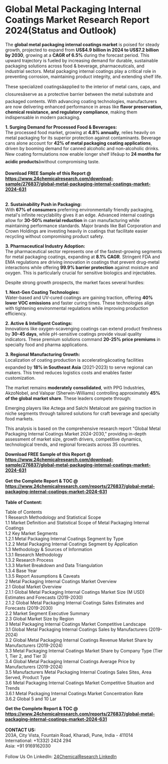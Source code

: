 <h1>Global Metal Packaging Internal Coatings Market Research Report 2024(Status and Outlook)</h1><p>The <strong>global metal packaging internal coatings market</strong> is poised for steady growth, projected to expand from <strong>US$4.9 billion in 2024 to US$7.2 billion by 2030</strong>, growing at a <strong>CAGR of 6.5%</strong> during the forecast period. This upward trajectory is fueled by increasing demand for durable, sustainable packaging solutions across food &amp; beverage, pharmaceuticals, and industrial sectors. Metal packaging internal coatings play a critical role in preventing corrosion, maintaining product integrity, and extending shelf life.</p><p>These specialized coatingsâapplied to the interior of metal cans, caps, and closuresâserve as a protective barrier between the metal substrate and packaged contents. With advancing coating technologies, manufacturers are now delivering enhanced performance in areas like <strong>flavor preservation, chemical resistance, and regulatory compliance</strong>, making them indispensable in modern packaging.</p><p><strong>1. Surging Demand for Processed Food &amp; Beverages:</strong><br>
The processed food market, growing at <strong>4.8% annually</strong>, relies heavily on metal packaging for its superior protection against contaminants. Beverage cans alone account for <strong>42% of metal packaging coating applications</strong>, driven by booming demand for canned alcoholic and non-alcoholic drinks. New coating formulations now enable longer shelf lifeâup to <strong>24 months for acidic products</strong>âwithout compromising taste.</p><div><b>Download FREE Sample of this Report @ 
            <a href="https://www.24chemicalresearch.com/download-sample/276837/global-metal-packaging-internal-coatings-market-2024-631">
            https://www.24chemicalresearch.com/download-sample/276837/global-metal-packaging-internal-coatings-market-2024-631</a></b></div><br><p><strong>2. Sustainability Push in Packaging:</strong><br>
With <strong>67% of consumers</strong> preferring environmentally friendly packaging, metal's infinite recyclability gives it an edge. Advanced internal coatings allow for <strong>30-50% material reduction</strong> in can manufacturing while maintaining performance standards. Major brands like Ball Corporation and Crown Holdings are investing heavily in coatings that facilitate easier recycling without compromising product safety.</p><p><strong>3. Pharmaceutical Industry Adoption:</strong><br>
The pharmaceutical sector represents one of the fastest-growing segments for metal packaging coatings, expanding at <strong>8.1% CAGR</strong>. Stringent FDA and EMA regulations are driving innovation in coatings that prevent drug-metal interactions while offering <strong>99.9% barrier protection</strong> against moisture and oxygen. This is particularly crucial for sensitive biologics and injectables.</p><p>Despite strong growth prospects, the market faces several hurdles:</p><p><strong>1. Next-Gen Coating Technologies:</strong><br>
Water-based and UV-cured coatings are gaining traction, offering <strong>40% lower VOC emissions</strong> and faster curing times. These technologies align with tightening environmental regulations while improving production efficiency.</p><p><strong>2. Active &amp; Intelligent Coatings:</strong><br>
Innovations like oxygen-scavenging coatings can extend product freshness by <strong>30-45 days</strong>, while pH-sensitive coatings provide visual quality indicators. These premium solutions command <strong>20-25% price premiums</strong> in specialty food and pharma applications.</p><p><strong>3. Regional Manufacturing Growth:</strong><br>
Localization of coating production is acceleratingâcoating facilities expanded by <strong>18% in Southeast Asia</strong> (2021-2023) to serve regional can makers. This trend reduces logistics costs and enables faster customization.</p><p>The market remains <strong>moderately consolidated</strong>, with PPG Industries, AkzoNobel, and Valspar (Sherwin-Williams) controlling approximately <strong>45% of the global market share</strong>. These leaders compete through:</p><p>Emerging players like Actega and Salchi Metalcoat are gaining traction in niche segments through tailored solutions for craft beverage and specialty food markets.</p><p>This analysis is based on the comprehensive research report "Global Metal Packaging Internal Coatings Market 2024-2030," providing in-depth assessment of market size, growth drivers, competitive dynamics, technological trends, and regional forecasts across 35 countries.</p><div><b>Download FREE Sample of this Report @ 
            <a href="https://www.24chemicalresearch.com/download-sample/276837/global-metal-packaging-internal-coatings-market-2024-631">
            https://www.24chemicalresearch.com/download-sample/276837/global-metal-packaging-internal-coatings-market-2024-631</a></b></div><br><div><b>Get the Complete Report & TOC @ 
            <a href="https://www.24chemicalresearch.com/reports/276837/global-metal-packaging-internal-coatings-market-2024-631">
            https://www.24chemicalresearch.com/reports/276837/global-metal-packaging-internal-coatings-market-2024-631</a></b></div><br>
            <b>Table of Content:</b><p>Table of Contents<br />
1 Research Methodology and Statistical Scope<br />
1.1 Market Definition and Statistical Scope of Metal Packaging Internal Coatings<br />
1.2 Key Market Segments<br />
1.2.1 Metal Packaging Internal Coatings Segment by Type<br />
1.2.2 Metal Packaging Internal Coatings Segment by Application<br />
1.3 Methodology & Sources of Information<br />
1.3.1 Research Methodology<br />
1.3.2 Research Process<br />
1.3.3 Market Breakdown and Data Triangulation<br />
1.3.4 Base Year<br />
1.3.5 Report Assumptions & Caveats<br />
2 Metal Packaging Internal Coatings Market Overview<br />
2.1 Global Market Overview<br />
2.1.1 Global Metal Packaging Internal Coatings Market Size (M USD) Estimates and Forecasts (2019-2030)<br />
2.1.2 Global Metal Packaging Internal Coatings Sales Estimates and Forecasts (2019-2030)<br />
2.2 Market Segment Executive Summary<br />
2.3 Global Market Size by Region<br />
3 Metal Packaging Internal Coatings Market Competitive Landscape<br />
3.1 Global Metal Packaging Internal Coatings Sales by Manufacturers (2019-2024)<br />
3.2 Global Metal Packaging Internal Coatings Revenue Market Share by Manufacturers (2019-2024)<br />
3.3 Metal Packaging Internal Coatings Market Share by Company Type (Tier 1, Tier 2, and Tier 3)<br />
3.4 Global Metal Packaging Internal Coatings Average Price by Manufacturers (2019-2024)<br />
3.5 Manufacturers Metal Packaging Internal Coatings Sales Sites, Area Served, Product Type<br />
3.6 Metal Packaging Internal Coatings Market Competitive Situation and Trends<br />
3.6.1 Metal Packaging Internal Coatings Market Concentration Rate<br />
3.6.2 Global 5 and 10 Lar</p><div><b>Get the Complete Report & TOC @ 
            <a href="https://www.24chemicalresearch.com/reports/276837/global-metal-packaging-internal-coatings-market-2024-631">
            https://www.24chemicalresearch.com/reports/276837/global-metal-packaging-internal-coatings-market-2024-631</a></b></div><br><b>CONTACT US:</b><br>
            203A, City Vista, Fountain Road, Kharadi, Pune, India - 411014<br>
            International: +1(332) 2424 294<br>
            Asia: +91 9169162030 <br><br>
            Follow Us On LinkedIn: <a href="https://www.linkedin.com/company/24chemicalresearch/">24ChemicalResearch LinkedIn</a>